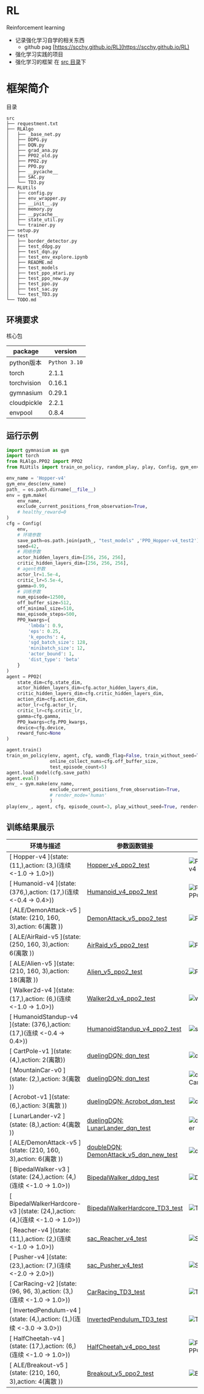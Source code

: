 # RL
Reinforcement learning

- 记录强化学习自学的相关东西
  - github pag [https://scchy.github.io/RL](https://scchy.github.io/RL)
- 强化学习实践的项目
- 强化学习的框架 在 [src 目录](./src/)下


# 框架简介
目录
```text
src
├── requestment.txt
├── RLAlgo
│   ├── _base_net.py
│   ├── DDPG.py
│   ├── DQN.py
│   ├── grad_ana.py
│   ├── PPO2_old.py
│   ├── PPO2.py
│   ├── PPO.py
│   ├── __pycache__
│   ├── SAC.py
│   └── TD3.py
├── RLUtils
│   ├── config.py
│   ├── env_wrapper.py
│   ├── __init__.py
│   ├── memory.py
│   ├── __pycache__
│   ├── state_util.py
│   └── trainer.py
├── setup.py
├── test
│   ├── border_detector.py
│   ├── test_ddpg.py
│   ├── test_dqn.py
│   ├── test_env_explore.ipynb
│   ├── README.md
│   ├── test_models
│   ├── test_ppo_atari.py
│   ├── test_ppo_new.py
│   ├── test_ppo.py
│   ├── test_sac.py
│   └── test_TD3.py
└── TODO.md
```

## 环境要求

核心包

| package | version |
|--|--|
|python版本 | `Python 3.10`|
|torch | 2.1.1|
|torchvision | 0.16.1|
|gymnasium | 0.29.1|
|cloudpickle | 2.2.1|
|envpool | 0.8.4|


## 运行示例
```python
import gymnasium as gym
import torch
from RLAlgo.PPO2 import PPO2
from RLUtils import train_on_policy, random_play, play, Config, gym_env_desc

env_name = 'Hopper-v4'
gym_env_desc(env_name)
path_ = os.path.dirname(__file__) 
env = gym.make(
    env_name, 
    exclude_current_positions_from_observation=True,
    # healthy_reward=0
)
cfg = Config(
    env, 
    # 环境参数
    save_path=os.path.join(path_, "test_models" ,'PPO_Hopper-v4_test2'), 
    seed=42,
    # 网络参数
    actor_hidden_layers_dim=[256, 256, 256],
    critic_hidden_layers_dim=[256, 256, 256],
    # agent参数
    actor_lr=1.5e-4,
    critic_lr=5.5e-4,
    gamma=0.99,
    # 训练参数
    num_episode=12500,
    off_buffer_size=512,
    off_minimal_size=510,
    max_episode_steps=500,
    PPO_kwargs={
        'lmbda': 0.9,
        'eps': 0.25,
        'k_epochs': 4, 
        'sgd_batch_size': 128,
        'minibatch_size': 12, 
        'actor_bound': 1,
        'dist_type': 'beta'
    }
)
agent = PPO2(
    state_dim=cfg.state_dim,
    actor_hidden_layers_dim=cfg.actor_hidden_layers_dim,
    critic_hidden_layers_dim=cfg.critic_hidden_layers_dim,
    action_dim=cfg.action_dim,
    actor_lr=cfg.actor_lr,
    critic_lr=cfg.critic_lr,
    gamma=cfg.gamma,
    PPO_kwargs=cfg.PPO_kwargs,
    device=cfg.device,
    reward_func=None
)

agent.train()
train_on_policy(env, agent, cfg, wandb_flag=False, train_without_seed=True, test_ep_freq=1000, 
                online_collect_nums=cfg.off_buffer_size,
                test_episode_count=5)
agent.load_model(cfg.save_path)
agent.eval()
env_ = gym.make(env_name, 
                exclude_current_positions_from_observation=True,
                # render_mode='human'
                )
play(env_, agent, cfg, episode_count=3, play_without_seed=True, render=False)
```

## 训练结果展示

|环境与描述 | 参数函数链接| 效果|
|-|-|-|
|[ Hopper-v4 ](state: (11,),action: (3,)(连续 <-1.0 -> 1.0>))| [Hopper_v4_ppo2_test](./src/test/test_ppo.py) |![PPO2-PPO2_Hopper-v4](./docs/pic/PPO2_Hopper-v4.gif) |
|[ Humanoid-v4 ](state: (376,),action: (17,)(连续 <-0.4 -> 0.4>))| [Humanoid_v4_ppo2_test](./src/test/test_ppo.py) |![PPO2-PPO2_Humanoid-v4](./docs/pic/PPO2_Humanoid-v4-simple.gif) |
|[ ALE/DemonAttack-v5 ](state: (210, 160, 3),action: 6(离散 ))| [DemonAttack_v5_ppo2_test](./src/test/test_ppo_atari.py) |![PPO2_DemonAttack_v5](./docs/pic/PPO2_DemonAttack_v5.gif) |
|[ ALE/AirRaid-v5 ](state: (250, 160, 3),action: 6(离散 ))| [AirRaid_v5_ppo2_test](./src/test/test_ppo_atari.py) | ![PPO2_AirRaid_v5](./docs/pic/PPO2_AirRaid_v5.gif)|
|[ ALE/Alien-v5 ](state: (210, 160, 3),action: 18(离散 ))| [Alien_v5_ppo2_test](./src/test/test_ppo_atari.py) |![PPO2_Alien_v5](./docs/pic/PPO2_Alien_v5.gif) |
|[ Walker2d-v4 ](state: (17,),action: (6,)(连续 <-1.0 -> 1.0>))| [Walker2d_v4_ppo2_test](./src/test/test_ppo.py)   |![warlker](./docs/pic/PPO2_Walker2d_v4.gif) |
|[ HumanoidStandup-v4 ](state: (376,),action: (17,)(连续 <-0.4 -> 0.4>))| [HumanoidStandup_v4_ppo2_test](./src/test/test_ppo.py) |![stand](./docs/pic/PPO2_HumanoidStandup_v4.gif) |
|[ CartPole-v1 ](state: (4,),action: 2(离散))| [duelingDQN: dqn_test](./src/test/test_dqn.py) |  ![duelingDQN_CartPole](./docs/pic/duelingDQN_CartPole-v1.gif) |
|[ MountainCar-v0 ](state: (2,),action: 3(离散 ))| [duelingDQN: dqn_test](./src/test/test_dqn.py) |  ![duelingDQN_MountainCar](./docs/pic/duelingDQN_MountainCar-v0.gif) |
|[ Acrobot-v1 ](state: (6,),action: 3(离散 ))| [duelingDQN: Acrobot_dqn_test](./src/test/test_dqn.py) |  ![duelingDQN_Acrobot](./docs/pic/DQN_Acrobot-v1.gif) |
|[ LunarLander-v2 ](state: (8,),action: 4(离散 ))| [duelingDQN: LunarLander_dqn_test](./src/test/test_dqn.py) |  ![duelingDQN_LunarLander](./docs/pic/duelingDQN_LunarLander-v2.gif) |
|[ ALE/DemonAttack-v5 ](state: (210, 160, 3),action: 6(离散 ))| [doubleDQN: DemonAttack_v5_dqn_new_test](./src/test/test_dqn.py) |  ![doubleDQN-DemonAc](./docs/pic/DQN_DemonAttack-v5.gif) |
|[ BipedalWalker-v3 ](state: (24,),action: (4,)(连续 <-1.0 -> 1.0>))| [BipedalWalker_ddpg_test](./src/test/test_ddpg.py) | ![DDPG](./docs/pic/DDPG_BipedalWalker.gif) |
|[ BipedalWalkerHardcore-v3 ](state: (24,),action: (4,)(连续 <-1.0 -> 1.0>))| [BipedalWalkerHardcore_TD3_test](./src/test/test_TD3.py) | ![TD3](./docs/pic/TD3_perf_new.gif) |
|[ Reacher-v4 ](state: (11,),action: (2,)(连续 <-1.0 -> 1.0>))| [sac_Reacher_v4_test](./src/test/test_SAC.py) | ![SAC](./docs/pic/SAC_Reacher-v4.gif) |
|[ Pusher-v4 ](state: (23,),action: (7,)(连续 <-2.0 -> 2.0>))|  [sac_Pusher_v4_test](./src/test/test_SAC.py) | ![SAC-2](./docs/pic/SAC_Pusher-v4.gif) |
|[ CarRacing-v2 ](state: (96, 96, 3),action: (3,)(连续 <-1.0 -> 1.0>))| [CarRacing_TD3_test](./src/test/test_TD3.py) | ![TD3-car](./docs/pic/TD3_CarRacing-v2.gif) |
|[ InvertedPendulum-v4 ](state: (4,),action: (1,)(连续 <-3.0 -> 3.0>))| [InvertedPendulum_TD3_test](./src/test/test_TD3.py) | ![TD3-InvertedPendulum](./docs/pic/TD3_InvertedPendulum-v4.gif) |
|[ HalfCheetah-v4 ](state: (17,),action: (6,)(连续 <-1.0 -> 1.0>))| [HalfCheetah_v4_ppo_test](./src/test/test_ppo.py)  | ![PPO-PPO_HalfCheetah-v4](./docs/pic/PPO_HalfCheetah-v4.gif) |
|[ ALE/Breakout-v5 ](state: (210, 160, 3),action: 4(离散 ))| [Breakout_v5_ppo2_test](../../src/test/test_ppo_atari.py)  |![Breakout](./docs/pic/PPO2_Breakout_v5.gif) |

